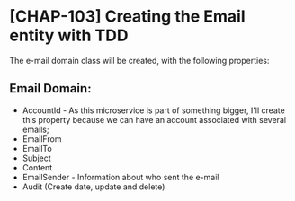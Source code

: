 # [CHAP-103] Creating the Email entity with TDD

The e-mail domain class will be created, with the following properties:

## **Email Domain:**

* AccountId - As this microservice is part of something bigger, I'll create this property because we can have an account associated with several emails;
* EmailFrom
* EmailTo
* Subject
* Content
* EmailSender - Information about who sent the e-mail
* Audit (Create date, update and delete)
